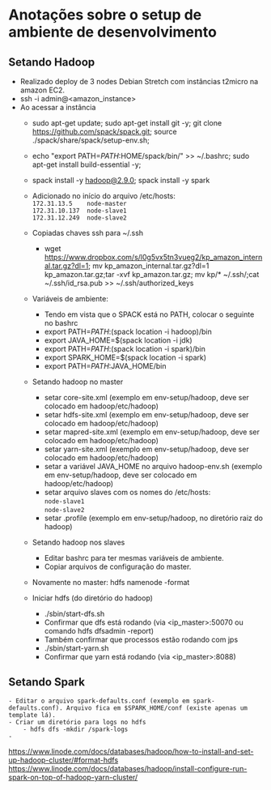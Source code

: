 # Anotações sobre o setup de ambiente de desenvolvimento

## Setando Hadoop
- Realizado deploy de 3 nodes Debian Stretch com instâncias t2micro na amazon
EC2.
- ssh -i <chave> admin@<amazon_instance>
- Ao acessar a instância
    - sudo apt-get update; sudo apt-get install git -y; git clone https://github.com/spack/spack.git; source ./spack/share/spack/setup-env.sh;
    - echo "export PATH=$PATH:$HOME/spack/bin/" >> ~/.bashrc; sudo apt-get install build-essential -y;
    - spack install -y hadoop@2.9.0; spack install -y spark
    - Adicionado no início do arquivo /etc/hosts:  
        `172.31.13.5	node-master`  
        `172.31.10.137	node-slave1`  
        `172.31.12.249	node-slave2`
    - Copiadas chaves ssh para ~/.ssh
        - wget https://www.dropbox.com/s/l0g5vx5tn3vueg2/kp_amazon_internal.tar.gz?dl=1; mv kp_amazon_internal.tar.gz\?dl\=1 kp_amazon.tar.gz;tar -xvf kp_amazon.tar.gz; mv kp/* ~/.ssh/;cat ~/.ssh/id_rsa.pub >> ~/.ssh/authorized_keys
    - Variáveis de ambiente:
        - Tendo em vista que o SPACK está no PATH, colocar o seguinte no bashrc
        - export PATH=$PATH:$(spack location -i hadoop)/bin
        - export JAVA_HOME=$(spack location -i jdk)
        - export PATH=$PATH:$(spack location -i spark)/bin
        - export SPARK_HOME=$(spack location -i spark)
        - export PATH=$PATH:$JAVA_HOME/bin
    - Setando hadoop no master
        - setar core-site.xml (exemplo em env-setup/hadoop, deve ser colocado em hadoop/etc/hadoop)
        - setar hdfs-site.xml (exemplo em env-setup/hadoop, deve ser colocado em hadoop/etc/hadoop)
        - setar mapred-site.xml (exemplo em env-setup/hadoop, deve ser colocado em hadoop/etc/hadoop)
        - setar yarn-site.xml (exemplo em env-setup/hadoop, deve ser colocado em hadoop/etc/hadoop)
        - setar a variável JAVA_HOME no arquivo hadoop-env.sh (exemplo em env-setup/hadoop, deve ser colocado em hadoop/etc/hadoop)
        - setar arquivo slaves com os nomes do /etc/hosts:  
            `node-slave1`  
            `node-slave2`
        - setar .profile (exemplo em env-setup/hadoop, no diretório raiz do hadoop)
    - Setando hadoop nos slaves
        - Editar bashrc para ter mesmas variáveis de ambiente.
        - Copiar arquivos de configuração do master.

    - Novamente no master: hdfs namenode -format
    - Iniciar hdfs (do diretório do hadoop)
        - ./sbin/start-dfs.sh
        - Confirmar que dfs está rodando (via <ip_master>:50070 ou comando hdfs dfsadmin -report)
        - Também confirmar que processos estão rodando com jps
        - ./sbin/start-yarn.sh
        - Confirmar que yarn está rodando (via <ip_master>:8088)

## Setando Spark
    - Editar o arquivo spark-defaults.conf (exemplo em spark-defaults.conf). Arquivo fica em $SPARK_HOME/conf (existe apenas um template lá).
    - Criar um diretório para logs no hdfs
        - hdfs dfs -mkdir /spark-logs
    - 



https://www.linode.com/docs/databases/hadoop/how-to-install-and-set-up-hadoop-cluster/#format-hdfs
https://www.linode.com/docs/databases/hadoop/install-configure-run-spark-on-top-of-hadoop-yarn-cluster/
